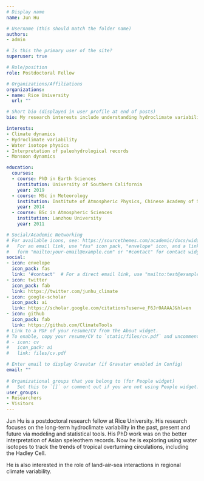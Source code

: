 ```yaml
---
# Display name
name: Jun Hu

# Username (this should match the folder name)
authors:
- admin

# Is this the primary user of the site?
superuser: true

# Role/position
role: Postdoctoral Fellow

# Organizations/Affiliations
organizations:
- name: Rice University
  url: ""

# Short bio (displayed in user profile at end of posts)
bio: My research interests include understanding hydroclimate variability in the past, present and future via modeling and statistical tools.

interests:
- Climate dynamics
- Hydroclimate variability
- Water isotope physics
- Interpretation of paleohydrological records
- Monsoon dynamics

education:
  courses:
  - course: PhD in Earth Sciences
    institution: University of Southern California
    year: 2019
  - course: MSc in Meteorology
    institution: Institute of Atmospheric Physics, Chinese Academy of Sciences
    year: 2014
  - course: BSc in Atmospheric Sciences
    institution: Lanzhou University
    year: 2011

# Social/Academic Networking
# For available icons, see: https://sourcethemes.com/academic/docs/widgets/#icons
#   For an email link, use "fas" icon pack, "envelope" icon, and a link in the
#   form "mailto:your-email@example.com" or "#contact" for contact widget.
social:
- icon: envelope
  icon_pack: fas
  link: '#contact'  # For a direct email link, use "mailto:test@example.org".
- icon: twitter
  icon_pack: fab
  link: https://twitter.com/junhu_climate
- icon: google-scholar
  icon_pack: ai
  link: https://scholar.google.com/citations?user=e_F6Jr0AAAAJ&hl=en
- icon: github
  icon_pack: fab
  link: https://github.com/ClimateTools
# Link to a PDF of your resume/CV from the About widget.
# To enable, copy your resume/CV to `static/files/cv.pdf` and uncomment the lines below.  
# - icon: cv
#   icon_pack: ai
#   link: files/cv.pdf

# Enter email to display Gravatar (if Gravatar enabled in Config)
email: ""
  
# Organizational groups that you belong to (for People widget)
#   Set this to `[]` or comment out if you are not using People widget.  
user_groups:
- Researchers
- Visitors
---
```


Jun Hu is a postdoctoral research fellow at Rice University. His research focuses on the long-term hydroclimate variability in the past, present and future via modeling and statistical tools. His PhD work was on the better interpretation of Asian speleothem records. Now he is exploring using water isotopes to track the trends of tropical overturning circulations, including the Hadley Cell.

He is also interested in the role of land-air-sea interactions in regional climate variability.
